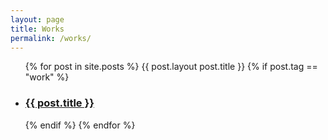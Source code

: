 ```yaml
---
layout: page
title: Works
permalink: /works/
---
```

 
<ul class="entries">
  {% for post in site.posts %}
    {{ post.layout post.title }}
  {% if post.tag == "work" %}
  <li>
    <a href="{{ post.url }}">
      <h3>{{ post.title }}</h3>
    </a>
  </li>
  {% endif %}
  {% endfor %}
</ul>
